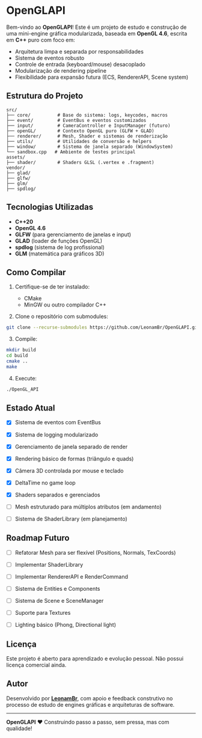 # OpenGLAPI

Bem-vindo ao **OpenGLAPI**! Este é um projeto de estudo e construção de uma mini-engine gráfica modularizada, baseada em **OpenGL 4.6**, escrita em **C++** puro com foco em:

- Arquitetura limpa e separada por responsabilidades
- Sistema de eventos robusto
- Controle de entrada (keyboard/mouse) desacoplado
- Modularização de rendering pipeline
- Flexibilidade para expansão futura (ECS, RendererAPI, Scene system)


## Estrutura do Projeto

```
src/
├── core/          # Base do sistema: logs, keycodes, macros
├── event/         # EventBus e eventos customizados
├── input/         # CameraController e InputManager (futuro)
├── openGL/        # Contexto OpenGL puro (GLFW + GLAD)
├── renderer/      # Mesh, Shader e sistemas de renderização
├── utils/         # Utilidades de conversão e helpers
├── window/        # Sistema de janela separado (WindowSystem)
└── sandbox.cpp   # Ambiente de testes principal
assets/
├── shader/        # Shaders GLSL (.vertex e .fragment)
vendor/
├── glad/
├── glfw/
├── glm/
├── spdlog/
```


## Tecnologias Utilizadas

- **C++20**
- **OpenGL 4.6**
- **GLFW** (para gerenciamento de janelas e input)
- **GLAD** (loader de funções OpenGL)
- **spdlog** (sistema de log profissional)
- **GLM** (matemática para gráficos 3D)


## Como Compilar

1. Certifique-se de ter instalado:
   - CMake
   - MinGW ou outro compilador C++

2. Clone o repositório com submodules:

```bash
git clone --recurse-submodules https://github.com/LeonamBr/OpenGLAPI.git
```

3. Compile:

```bash
mkdir build
cd build
cmake ..
make
```

4. Execute:

```bash
./OpenGL_API
```


## Estado Atual

- [x] Sistema de eventos com EventBus
- [x] Sistema de logging modularizado
- [x] Gerenciamento de janela separado de render
- [x] Rendering básico de formas (triângulo e quads)
- [x] Câmera 3D controlada por mouse e teclado
- [x] DeltaTime no game loop
- [x] Shaders separados e gerenciados
- [ ] Mesh estruturado para múltiplos atributos (em andamento)
- [ ] Sistema de ShaderLibrary (em planejamento)


## Roadmap Futuro

- [ ] Refatorar Mesh para ser flexível (Positions, Normals, TexCoords)
- [ ] Implementar ShaderLibrary
- [ ] Implementar RendererAPI e RenderCommand
- [ ] Sistema de Entities e Components
- [ ] Sistema de Scene e SceneManager
- [ ] Suporte para Textures
- [ ] Lighting básico (Phong, Directional light)


## Licença

Este projeto é aberto para aprendizado e evolução pessoal. Não possui licença comercial ainda.


## Autor

Desenvolvido por **[LeonamBr](https://github.com/daydroidmuchiri)**, com apoio e feedback construtivo no processo de estudo de engines gráficas e arquiteturas de software.

---

**OpenGLAPI** ❤️ Construindo passo a passo, sem pressa, mas com qualidade!


